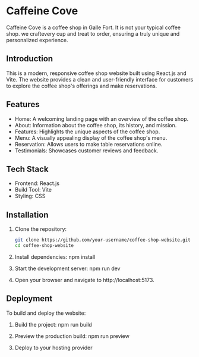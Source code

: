  # Caffeine Cove 

Caffeine Cove is a coffee shop in Galle Fort. It is not your typical coffee shop. we craftevery cup and treat to order, ensuring a truly unique and personalized experience.

## Introduction

This is a modern, responsive coffee shop website built using React.js and Vite. The website provides a clean and user-friendly interface for customers to explore the coffee shop's offerings and make reservations.

## Features

- Home: A welcoming landing page with an overview of the coffee shop.
- About: Information about the coffee shop, its history, and mission.
- Features: Highlights the unique aspects of the coffee shop.
- Menu: A visually appealing display of the coffee shop's menu.
- Reservation: Allows users to make table reservations online.
- Testimonials: Showcases customer reviews and feedback.

## Tech Stack

- Frontend: React.js
- Build Tool: Vite
- Styling: CSS

## Installation

1. Clone the repository:
   ```bash
   git clone https://github.com/your-username/coffee-shop-website.git
   cd coffee-shop-website

2. Install dependencies:
      npm install

3. Start the development server:
      npm run dev

4. Open your browser and navigate to http://localhost:5173.

## Deployment

To build and deploy the website:

1. Build the project: npm run build

2. Preview the production build: npm run preview

3. Deploy to your hosting provider
